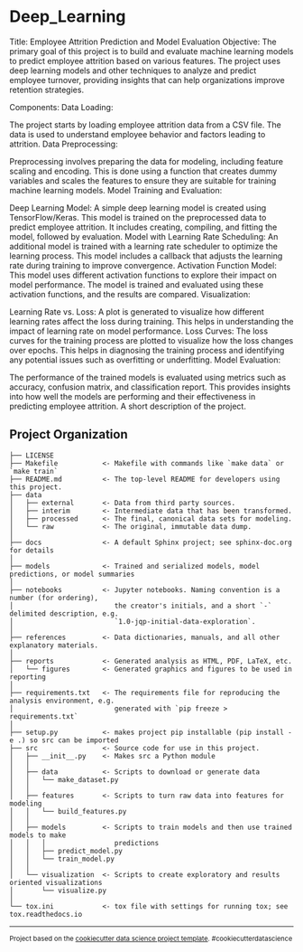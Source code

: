 Deep_Learning
==============================
Title: Employee Attrition Prediction and Model Evaluation
Objective:
The primary goal of this project is to build and evaluate machine learning models to predict employee attrition based on various features. The project uses deep learning models and other techniques to analyze and predict employee turnover, providing insights that can help organizations improve retention strategies.

Components:
Data Loading:

The project starts by loading employee attrition data from a CSV file. The data is used to understand employee behavior and factors leading to attrition.
Data Preprocessing:

Preprocessing involves preparing the data for modeling, including feature scaling and encoding. This is done using a function that creates dummy variables and scales the features to ensure they are suitable for training machine learning models.
Model Training and Evaluation:

Deep Learning Model: A simple deep learning model is created using TensorFlow/Keras. This model is trained on the preprocessed data to predict employee attrition. It includes creating, compiling, and fitting the model, followed by evaluation.
Model with Learning Rate Scheduling: An additional model is trained with a learning rate scheduler to optimize the learning process. This model includes a callback that adjusts the learning rate during training to improve convergence.
Activation Function Model: This model uses different activation functions to explore their impact on model performance. The model is trained and evaluated using these activation functions, and the results are compared.
Visualization:

Learning Rate vs. Loss: A plot is generated to visualize how different learning rates affect the loss during training. This helps in understanding the impact of learning rate on model performance.
Loss Curves: The loss curves for the training process are plotted to visualize how the loss changes over epochs. This helps in diagnosing the training process and identifying any potential issues such as overfitting or underfitting.
Model Evaluation:

The performance of the trained models is evaluated using metrics such as accuracy, confusion matrix, and classification report. This provides insights into how well the models are performing and their effectiveness in predicting employee attrition.
A short description of the project.

Project Organization
------------

    ├── LICENSE
    ├── Makefile           <- Makefile with commands like `make data` or `make train`
    ├── README.md          <- The top-level README for developers using this project.
    ├── data
    │   ├── external       <- Data from third party sources.
    │   ├── interim        <- Intermediate data that has been transformed.
    │   ├── processed      <- The final, canonical data sets for modeling.
    │   └── raw            <- The original, immutable data dump.
    │
    ├── docs               <- A default Sphinx project; see sphinx-doc.org for details
    │
    ├── models             <- Trained and serialized models, model predictions, or model summaries
    │
    ├── notebooks          <- Jupyter notebooks. Naming convention is a number (for ordering),
    │                         the creator's initials, and a short `-` delimited description, e.g.
    │                         `1.0-jqp-initial-data-exploration`.
    │
    ├── references         <- Data dictionaries, manuals, and all other explanatory materials.
    │
    ├── reports            <- Generated analysis as HTML, PDF, LaTeX, etc.
    │   └── figures        <- Generated graphics and figures to be used in reporting
    │
    ├── requirements.txt   <- The requirements file for reproducing the analysis environment, e.g.
    │                         generated with `pip freeze > requirements.txt`
    │
    ├── setup.py           <- makes project pip installable (pip install -e .) so src can be imported
    ├── src                <- Source code for use in this project.
    │   ├── __init__.py    <- Makes src a Python module
    │   │
    │   ├── data           <- Scripts to download or generate data
    │   │   └── make_dataset.py
    │   │
    │   ├── features       <- Scripts to turn raw data into features for modeling
    │   │   └── build_features.py
    │   │
    │   ├── models         <- Scripts to train models and then use trained models to make
    │   │   │                 predictions
    │   │   ├── predict_model.py
    │   │   └── train_model.py
    │   │
    │   └── visualization  <- Scripts to create exploratory and results oriented visualizations
    │       └── visualize.py
    │
    └── tox.ini            <- tox file with settings for running tox; see tox.readthedocs.io


--------

<p><small>Project based on the <a target="_blank" href="https://drivendata.github.io/cookiecutter-data-science/">cookiecutter data science project template</a>. #cookiecutterdatascience</small></p>
